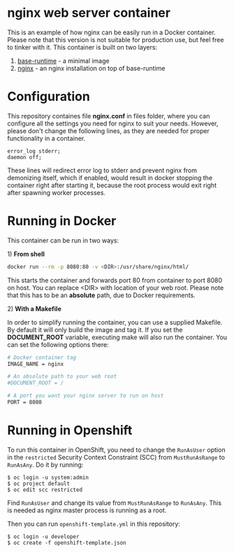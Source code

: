 # nginx web server container
This is an example of how nginx can be easily run in a Docker container. Please note that this version is not suitable for production use, but feel free to tinker with it. This container is built on two layers:

1) [base-runtime](https://hub.docker.com/r/baseruntime/baseruntime/) - a minimal image
2) [nginx](https://github.com/asamalik/module-nginx-master) - an nginx installation on top of base-runtime


# Configuration
This repository containes file **nginx.conf** in files folder, where you can configure all the settings you need for nginx to suit your needs. However, please don't change the following lines, as they are needed for proper functionality in a container.
```
error_log stderr;
daemon off;
```
These lines will redirect error log to stderr and prevent nginx from demonizing itself, which if enabled, would result in docker stopping the container right after starting it, because the root process would exit right after spawning worker processes.


# Running in Docker
This container can be run in two ways:

1\) **From shell**
```sh
docker run --rm -p 8080:80 -v <DIR>:/usr/share/nginx/html/
```
This starts the container and forwards port 80 from container to port 8080 on host. You can replace \<DIR> with location of your web root. Please note that this has to be an **absolute** path, due to Docker requirements. 

2\) **With a Makefile**

In order to simplify running the container, you can use a supplied Makefile. By default it will only build the image and tag it. If you set the **DOCUMENT_ROOT** variable, executing make will also run the container. You can set the following options there:
```sh
# Docker container tag
IMAGE_NAME = nginx

# An absolute path to your web root
#DOCUMENT_ROOT = /

# A port you want your nginx server to run on host
PORT = 8080
```

# Running in Openshift
To run this container in OpenShift, you need to change the `RunAsUser` option in the `restricted` Security Context Constraint (SCC) from `MustRunAsRange` to `RunAsAny`. Do it by running:

```Shell
$ oc login -u system:admin
$ oc project default
$ oc edit scc restricted
```

Find `RunAsUser` and change its value from `MustRunAsRange` to `RunAsAny`. This is needed as nginx master process is running as a root.

Then you can run `openshift-template.yml` in this repository:

```Shell
$ oc login -u developer
$ oc create -f openshift-template.json
```